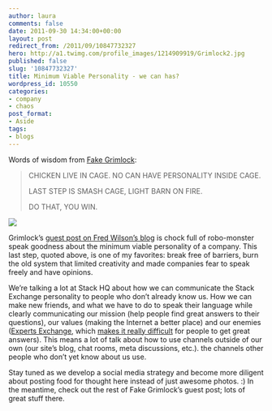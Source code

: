```yaml
---
author: laura
comments: false
date: 2011-09-30 14:34:00+00:00
layout: post
redirect_from: /2011/09/10847732327
hero: http://a1.twimg.com/profile_images/1214909919/Grimlock2.jpg
published: false
slug: '10847732327'
title: Minimum Viable Personality - we can has?
wordpress_id: 10550
categories:
- company
- chaos
post_format:
- Aside
tags:
- blogs
---
```


Words of wisdom from [Fake Grimlock](http://twitter.com/#!/FAKEGRIMLOCK):


<blockquote>CHICKEN LIVE IN CAGE. NO CAN HAVE PERSONALITY INSIDE CAGE.

LAST STEP IS SMASH CAGE, LIGHT BARN ON FIRE.

DO THAT, YOU WIN.</blockquote>


![](http://a1.twimg.com/profile_images/1214909919/Grimlock2.jpg)

Grimlock’s [guest post on Fred Wilson’s blog](http://www.avc.com/a_vc/2011/09/minimum-viable-personality.html) is chock full of robo-monster speak goodness about the minimum viable personality of a company. This last step, quoted above, is one of my favorites: break free of barriers, burn the old system that limited creativity and made companies fear to speak freely and have opinions.

We’re talking a lot at Stack HQ about how we can communicate the Stack Exchange personality to people who don’t already know us. How we can make new friends, and what we have to do to speak their language while clearly communicating our mission (help people find great answers to their questions), our values (making the Internet a better place) and our enemies ([Experts Exchange](http://www.experts-exchange.com/), which [makes it really difficult](http://www.codinghorror.com/blog/2008/04/introducing-stackoverflow-com.html) for people to get great answers). This means a lot of talk about how to use channels outside of our own (our site’s blog, chat rooms, meta discussions, etc.). the channels other people who don’t yet know about us use.

Stay tuned as we develop a social media strategy and become more diligent about posting food for thought here instead of just awesome photos. :) In the meantime, check out the rest of Fake Grimlock’s guest post; lots of great stuff there.


